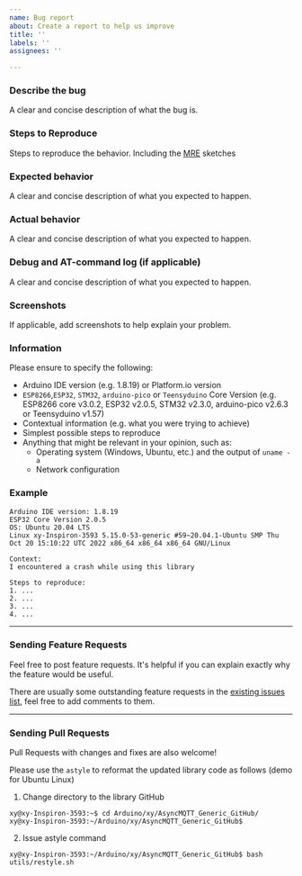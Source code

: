 ```yaml
---
name: Bug report
about: Create a report to help us improve
title: ''
labels: ''
assignees: ''

---
```


### Describe the bug

A clear and concise description of what the bug is.

### Steps to Reproduce

Steps to reproduce the behavior. Including the [MRE](https://stackoverflow.com/help/minimal-reproducible-example) sketches

### Expected behavior

A clear and concise description of what you expected to happen.

### Actual behavior

A clear and concise description of what you expected to happen.

### Debug and AT-command log (if applicable)

A clear and concise description of what you expected to happen.

### Screenshots

If applicable, add screenshots to help explain your problem.

### Information

Please ensure to specify the following:

* Arduino IDE version (e.g. 1.8.19) or Platform.io version
* `ESP8266`,`ESP32`, `STM32`, `arduino-pico` or `Teensyduino` Core Version (e.g. ESP8266 core v3.0.2, ESP32 v2.0.5, STM32 v2.3.0, arduino-pico v2.6.3 or Teensyduino v1.57)
* Contextual information (e.g. what you were trying to achieve)
* Simplest possible steps to reproduce
* Anything that might be relevant in your opinion, such as:
  * Operating system (Windows, Ubuntu, etc.) and the output of `uname -a`
  * Network configuration


### Example

```
Arduino IDE version: 1.8.19
ESP32 Core Version 2.0.5
OS: Ubuntu 20.04 LTS
Linux xy-Inspiron-3593 5.15.0-53-generic #59~20.04.1-Ubuntu SMP Thu Oct 20 15:10:22 UTC 2022 x86_64 x86_64 x86_64 GNU/Linux

Context:
I encountered a crash while using this library

Steps to reproduce:
1. ...
2. ...
3. ...
4. ...
```

---

### Sending Feature Requests

Feel free to post feature requests. It's helpful if you can explain exactly why the feature would be useful.

There are usually some outstanding feature requests in the [existing issues list](https://github.com/khoih-prog/AsyncMQTT_Generic/issues?q=is%3Aopen+is%3Aissue+label%3Aenhancement), feel free to add comments to them.

---

### Sending Pull Requests

Pull Requests with changes and fixes are also welcome!

Please use the `astyle` to reformat the updated library code as follows (demo for Ubuntu Linux)

1. Change directory to the library GitHub

```
xy@xy-Inspiron-3593:~$ cd Arduino/xy/AsyncMQTT_Generic_GitHub/
xy@xy-Inspiron-3593:~/Arduino/xy/AsyncMQTT_Generic_GitHub$
```

2. Issue astyle command

```
xy@xy-Inspiron-3593:~/Arduino/xy/AsyncMQTT_Generic_GitHub$ bash utils/restyle.sh
```

